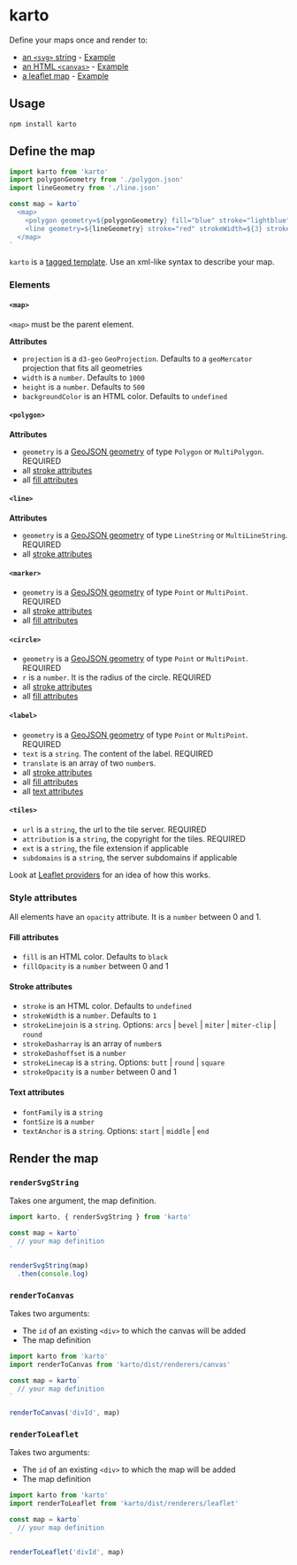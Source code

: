 # karto

Define your maps once and render to:

* [an `<svg>` string](https://github.com/idris-maps/karto#rendersvgstring) - [Example](examples/svg)
* [an HTML `<canvas>`](https://github.com/idris-maps/karto#rendertocanvas) - [Example](examples/canvas)
* [a leaflet map](https://github.com/idris-maps/karto#rendertoleaflet) - [Example](examples/leaflet)

## Usage

```
npm install karto
```

## Define the map

```js
import karto from 'karto'
import polygonGeometry from './polygon.json'
import lineGeometry from './line.json'

const map = karto`
  <map>
    <polygon geometry=${polygonGeometry} fill="blue" stroke="lightblue" />
    <line geometry=${lineGeometry} stroke="red" strokeWidth=${3} strokeDasharray=${[10, 2]} />
  </map>
`
```

`karto` is a [tagged template](https://developer.mozilla.org/en-US/docs/Web/JavaScript/Reference/Template_literals#Tagged_templates). Use an xml-like syntax to describe your map.

### Elements

#### `<map>`

`<map>` must be the parent element.

**Attributes**

* `projection` is a `d3-geo` `GeoProjection`. Defaults to a `geoMercator` projection that fits all geometries
* `width` is a `number`. Defaults to `1000`
* `height` is a `number`. Defaults to `500`
* `backgroundColor` is an HTML color. Defaults to `undefined`

#### `<polygon>`

**Attributes**

* `geometry` is a [GeoJSON geometry](https://en.wikipedia.org/wiki/GeoJSON#Geometries) of type `Polygon` or `MultiPolygon`. REQUIRED
* all [stroke attributes](https://github.com/idris-maps/karto#stroke-attributes)
* all [fill attributes](https://github.com/idris-maps/karto#fill-attributes)

#### `<line>`

**Attributes**

* `geometry` is a [GeoJSON geometry](https://en.wikipedia.org/wiki/GeoJSON#Geometries) of type `LineString` or `MultiLineString`. REQUIRED
* all [stroke attributes](https://github.com/idris-maps/karto#stroke-attributes)

#### `<marker>`

* `geometry` is a [GeoJSON geometry](https://en.wikipedia.org/wiki/GeoJSON#Geometries) of type `Point` or `MultiPoint`. REQUIRED
* all [stroke attributes](https://github.com/idris-maps/karto#stroke-attributes)
* all [fill attributes](https://github.com/idris-maps/karto#fill-attributes)

#### `<circle>`

* `geometry` is a [GeoJSON geometry](https://en.wikipedia.org/wiki/GeoJSON#Geometries) of type `Point` or `MultiPoint`. REQUIRED
* `r` is a `number`. It is the radius of the circle. REQUIRED
* all [stroke attributes](https://github.com/idris-maps/karto#stroke-attributes)
* all [fill attributes](https://github.com/idris-maps/karto#fill-attributes)

#### `<label>`

* `geometry` is a [GeoJSON geometry](https://en.wikipedia.org/wiki/GeoJSON#Geometries) of type `Point` or `MultiPoint`. REQUIRED
* `text` is a `string`. The content of the label. REQUIRED
* `translate` is an array of two `number`s.
* all [stroke attributes](https://github.com/idris-maps/karto#stroke-attributes)
* all [fill attributes](https://github.com/idris-maps/karto#fill-attributes)
* all [text attributes](https://github.com/idris-maps/karto#text-attributes)

#### `<tiles>`

* `url` is a `string`, the url to the tile server. REQUIRED
* `attribution` is a `string`, the copyright for the tiles. REQUIRED
* `ext` is a `string`, the file extension if applicable
* `subdomains` is a `string`, the server subdomains if applicable

Look at [Leaflet providers](https://leaflet-extras.github.io/leaflet-providers/preview/) for an idea of how this works.

### Style attributes

All elements have an `opacity` attribute. It is a `number` between 0 and 1.

#### Fill attributes

* `fill` is an HTML color. Defaults to `black`
* `fillOpacity` is a `number` between 0 and 1

#### Stroke attributes

* `stroke` is an HTML color. Defaults to `undefined`
* `strokeWidth` is a `number`. Defaults to `1`
* `strokeLinejoin` is a `string`. Options: `arcs` | `bevel` | `miter` | `miter-clip` | `round`
* `strokeDasharray` is an array of `number`s
* `strokeDashoffset` is a `number`
* `strokeLinecap` is a `string`. Options: `butt` | `round` | `square`
* `strokeOpacity` is a `number` between 0 and 1

#### Text attributes

* `fontFamily` is a `string`
* `fontSize` is a `number`
* `textAnchor` is a `string`. Options: `start` | `middle` | `end`

## Render the map

### `renderSvgString`

Takes one argument, the map definition.

```js
import karto, { renderSvgString } from 'karto'

const map = karto`
  // your map definition
`

renderSvgString(map)
  .then(console.log)
```

### `renderToCanvas`

Takes two arguments:

* The `id` of an existing `<div>` to which the canvas will be added
* The map definition

```js
import karto from 'karto'
import renderToCanvas from 'karto/dist/renderers/canvas'

const map = karto`
  // your map definition
`

renderToCanvas('divId', map)
```

### `renderToLeaflet`

Takes two arguments:

* The `id` of an existing `<div>` to which the map will be added
* The map definition

```js
import karto from 'karto'
import renderToLeaflet from 'karto/dist/renderers/leaflet'

const map = karto`
  // your map definition
`

renderToLeaflet('divId', map)
```


